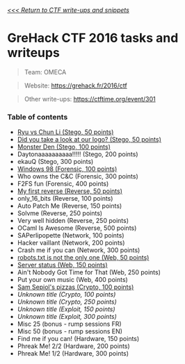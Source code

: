 _[<<< Return to CTF write-ups and snippets](https://github.com/nbrisset/CTF)_

# GreHack CTF 2016 tasks and writeups

> Team: OMECA

> Website: https://grehack.fr/2016/ctf

> Other write-ups: https://ctftime.org/event/301

### Table of contents

* [Ryu vs Chun Li (Stego, 50 points)](challenges/ryu-vs-chun-li-50)
* [Did you take a look at our logo? (Stego, 50 points)](challenges/logo-50)
* [Monster Den (Stego, 100 points)](challenges/monster-den-100)
* Daytonaaaaaaaaaa!!!!! (Stego, 200 points)
* ekauQ (Stego, 300 points)
* [Windows 98 (Forensic, 100 points)](challenges/windows-98-100)
* Who owns the C&C (Forensic, 300 points)
* F2FS fun (Forensic, 400 points)
* [My first reverse (Reverse, 50 points)](challenges/my-first-reverse-50)
* only_16_bits (Reverse, 100 points)
* Auto Patch Me (Reverse, 150 points)
* Solvme (Reverse, 250 points)
* Very well hidden (Reverse, 250 points)
* OCaml Is Awesome (Reverse, 500 points)
* SAPerlipopette (Network, 100 points)
* Hacker vaillant (Network, 200 points)
* Crash me if you can (Network, 300 points)
* [robots.txt is not the only one (Web, 50 points)](challenges/robots.txt-50)
* [Server status (Web, 150 points)](challenges/server-status-150)
* Ain't Nobody Got Time for That (Web, 250 points)
* Put your own music (Web, 400 points)
* [Sam Sepiol's pizzas (Crypto, 100 points)](challenges/sam-sepiol-pizzas-100)
* *Unknown title (Crypto, 100 points)*
* *Unknown title (Crypto, 250 points)*
* *Unknown title (Exploit, 150 points)*
* *Unknown title (Exploit, 300 points)*
* Misc 25 (bonus - rump sessions FR)
* Misc 50 (bonus - rump sessions EN)
* Find me if you can! (Hardware, 150 points)
* Phreak Me! 2/2 (Hardware, 200 points)
* Phreak Me! 1/2 (Hardware, 300 points)
